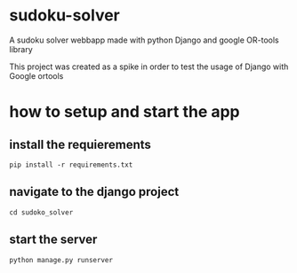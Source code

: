 # sudoku-solver
A sudoku solver webbapp made with python Django and google OR-tools library

This project was created as a spike in order to test the usage of Django with Google ortools

# how to setup and start the app

## install the requierements
```pip install -r requirements.txt```

## navigate to the django project
```cd sudoko_solver```

## start the server
```python manage.py runserver```
